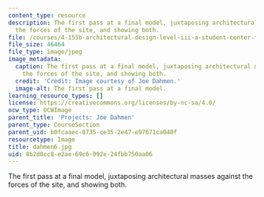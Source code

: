 ```yaml
---
content_type: resource
description: The first pass at a final model, juxtaposing architectural masses against
  the forces of the site, and showing both.
file: /courses/4-155b-architectural-design-level-iii-a-student-center-for-mit-fall-2004/8b2d0cc8e2ae69c6092e24fbb750aa06_dahmen6.jpg
file_size: 46464
file_type: image/jpeg
image_metadata:
  caption: The first pass at a final model, juxtaposing architectural masses against
    the forces of the site, and showing both.
  credit: 'Credit: Image courtesy of Joe Dahmen.'
  image-alt: The first pass at a final model.
learning_resource_types: []
license: https://creativecommons.org/licenses/by-nc-sa/4.0/
ocw_type: OCWImage
parent_title: 'Projects: Joe Dahmen'
parent_type: CourseSection
parent_uid: b0fcaaec-8735-ce35-2e47-e97671ca040f
resourcetype: Image
title: dahmen6.jpg
uid: 8b2d0cc8-e2ae-69c6-092e-24fbb750aa06
---
```

The first pass at a final model, juxtaposing architectural masses against the forces of the site, and showing both.